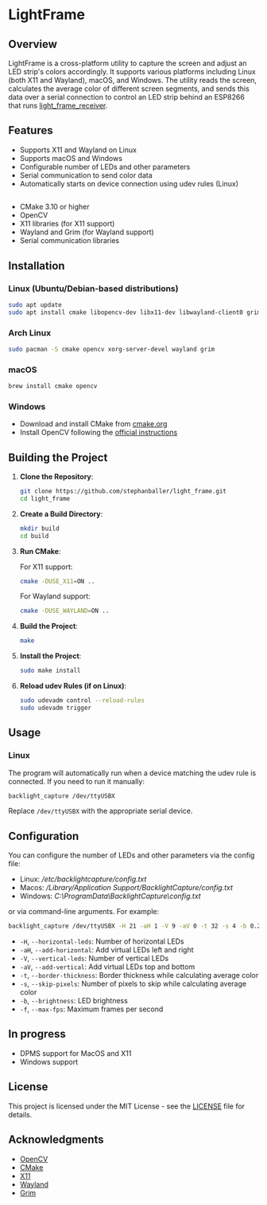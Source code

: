 # LightFrame

## Overview

LightFrame is a cross-platform utility to capture the screen and adjust an LED strip's colors accordingly. It supports various platforms including Linux (both X11 and Wayland), macOS, and Windows. The utility reads the screen, calculates the average color of different screen segments, and sends this data over a serial connection to control an LED strip behind an ESP8266 that runs [light_frame_receiver](https://github.com/stephanballer/light_frame_receiver).

## Features

- Supports X11 and Wayland on Linux
- Supports macOS and Windows
- Configurable number of LEDs and other parameters
- Serial communication to send color data
- Automatically starts on device connection using udev rules (Linux)

## 
- CMake 3.10 or higher
- OpenCV
- X11 libraries (for X11 support)
- Wayland and Grim (for Wayland support)
- Serial communication libraries

## Installation

### Linux (Ubuntu/Debian-based distributions)

```sh
sudo apt update
sudo apt install cmake libopencv-dev libx11-dev libwayland-client0 grim
```

### Arch Linux

```sh
sudo pacman -S cmake opencv xorg-server-devel wayland grim
```

### macOS

```sh
brew install cmake opencv
```

### Windows

- Download and install CMake from [cmake.org](https://cmake.org/download/)
- Install OpenCV following the [official instructions](https://docs.opencv.org/master/d3/d52/tutorial_windows_install.html)

## Building the Project

1. **Clone the Repository**:

   ```sh
   git clone https://github.com/stephanballer/light_frame.git
   cd light_frame
   ```

2. **Create a Build Directory**:

   ```sh
   mkdir build
   cd build
   ```

3. **Run CMake**:

   For X11 support:
   ```sh
   cmake -DUSE_X11=ON ..
   ```

   For Wayland support:
   ```sh
   cmake -DUSE_WAYLAND=ON ..
   ```

4. **Build the Project**:

   ```sh
   make
   ```

5. **Install the Project**:

   ```sh
   sudo make install
   ```

6. **Reload udev Rules (if on Linux)**:

   ```sh
   sudo udevadm control --reload-rules
   sudo udevadm trigger
   ```

## Usage

### Linux

The program will automatically run when a device matching the udev rule is connected. If you need to run it manually:

```sh
backlight_capture /dev/ttyUSBX
```

Replace `/dev/ttyUSBX` with the appropriate serial device.

## Configuration

You can configure the number of LEDs and other parameters via the config file:

- Linux: _/etc/backlightcapture/config.txt_
- Macos: _/Library/Application Support/BacklightCapture/config.txt_
- Windows: _C:\\ProgramData\\BacklightCapture\\config.txt_
  
or via command-line arguments. For example:

```sh
backlight_capture /dev/ttyUSBX -H 21 -aH 1 -V 9 -aV 0 -t 32 -s 4 -b 0.2 -f 60
```

- `-H`, `--horizontal-leds`: Number of horizontal LEDs
- `-aH`, `--add-horizontal`: Add virtual LEDs left and right
- `-V`, `--vertical-leds`: Number of vertical LEDs
- `-aV`, `--add-vertical`: Add virtual LEDs top and bottom
- `-t`, `--border-thickness`: Border thickness while calculating average color
- `-s`, `--skip-pixels`: Number of pixels to skip while calculating average color
- `-b`, `--brightness`: LED brightness
- `-f`, `--max-fps`: Maximum frames per second

## In progress

- DPMS support for MacOS and X11
- Windows support

## License

This project is licensed under the MIT License - see the [LICENSE](LICENSE) file for details.

## Acknowledgments

- [OpenCV](https://opencv.org/)
- [CMake](https://cmake.org/)
- [X11](https://www.x.org/wiki/)
- [Wayland](https://wayland.freedesktop.org/)
- [Grim](https://github.com/emersion/grim)